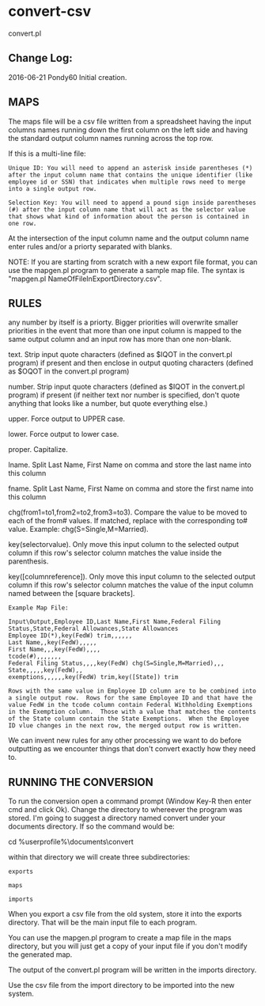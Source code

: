 # convert-csv
convert.pl

Change Log:
-----------
2016-06-21 Pondy60 Initial creation.

MAPS
----

The maps file will be a csv file written from a spreadsheet having the input columns names running down the first column on the left side and having the standard output column names running across the top row.

If this is a multi-line file:

	Unique ID: You will need to append an asterisk inside parentheses (*) after the input column name that contains the unique identifier (like employee id or SSN) that indicates when multiple rows need to merge into a single output row.
	
	Selection Key: You will need to append a pound sign inside parentheses (#) after the input column name that will act as the selector value that shows what kind of information about the person is contained in one row.

At the intersection of the input column name and the output column name enter rules and/or a priorty separated with blanks.

NOTE: If you are starting from scratch with a new export file format, you can use the mapgen.pl program to generate a sample map file.  The syntax is "mapgen.pl NameOfFileInExportDirectory.csv".

RULES
-----

any number by itself is a priorty.  Bigger priorities will overwrite smaller priorities in the event that more than one input column is mapped to the same output column and an input row has more than one non-blank.

text.   Strip input quote characters (defined as $IQOT in the convert.pl program) if present and then enclose in output quoting characters (defined as $OQOT in the convert.pl program)

number. Strip input quote characters (defined as $IQOT in the convert.pl program) if present
	(if neither text nor number is specified, don't quote anything that looks like a number, but quote everything else.)

upper.  Force output to UPPER case.

lower.  Force output to lower case.

proper. Capitalize.

lname.  Split Last Name, First Name on comma and store the last name into this column

fname.  Split Last Name, First Name on comma and store the first name into this column

chg(from1=to1,from2=to2,from3=to3).  Compare the value to be moved to each of the from# values.  If matched, replace with the corresponding to# value.  Example: chg(S=Single,M=Married).

key(selectorvalue).  Only move this input column to the selected output column if this row's selector column matches the value inside the parenthesis. 

key([columnreference]).  Only move this input column to the selected output column if this row's selector column matches the value of the input column named between the [square brackets].

	Example Map File:

	Input\Output,Employee ID,Last Name,First Name,Federal Filing Status,State,Federal Allowances,State Allowances
	Employee ID(*),key(FedW) trim,,,,,,
	Last Name,,key(FedW),,,,,
	First Name,,,key(FedW),,,,
	tcode(#),,,,,,,
	Federal Filing Status,,,,key(FedW) chg(S=Single,M=Married),,,
	State,,,,,key(FedW),,
	exemptions,,,,,,key(FedW) trim,key([State]) trim
	
	Rows with the same value in Employee ID column are to be combined into a single output row.  Rows for the same Employee ID and that have the value FedW in the tcode column contain Federal Withholding Exemptions in the Exemption column.  Those with a value that matches the contents of the State column contain the State Exemptions.  When the Employee ID vlue changes in the next row, the merged output row is written.

We can invent new rules for any other processing we want to do before outputting as we encounter things that don't convert exactly how they need to.

RUNNING THE CONVERSION
----------------------

To run the conversion open a command prompt (Window Key-R then enter cmd and click Ok).  Change the directory to whereever the program was stored.  I'm going to suggest a directory named convert under your documents directory.  If so the command would be:

cd %userprofile%\documents\convert

within that directory we will create three subdirectories:

	exports

	maps

	imports

When you export a csv file from the old system, store it into the exports directory.  That will be the main input file to each program.

You can use the mapgen.pl program to create a map file in the maps directory, but you will just get a copy of your input file if you don't modify the generated map.

The output of the convert.pl program will be written in the imports directory.

Use the csv file from the import directory to be imported into the new system.
